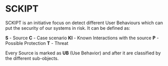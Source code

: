 # SCKIPT
SCKIPT is an initiative focus on detect different User Behaviours which can put the security of our systems in risk. It can be defined as:

**S** - Source
**C** - Case scenario 
**KI** - Known Interactions with the source
**P** - Possible Protection
**T** - Threat

Every Source is marked as **UB** (Use Behavior) and after it are classified by the different sub-objects.
